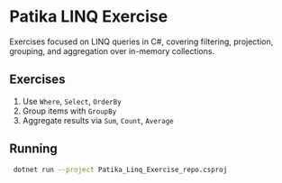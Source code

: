 # Patika LINQ Exercise

Exercises focused on LINQ queries in C#, covering filtering, projection, grouping, and aggregation over in-memory collections.

## Exercises

1. Use `Where`, `Select`, `OrderBy`
2. Group items with `GroupBy`
3. Aggregate results via `Sum`, `Count`, `Average`

## Running

```bash
 dotnet run --project Patika_Linq_Exercise_repo.csproj

